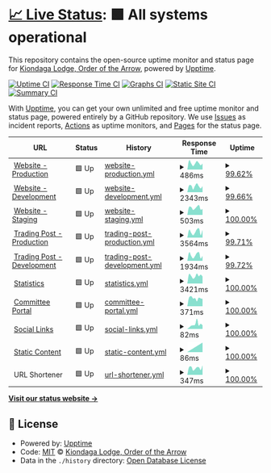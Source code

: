 # [📈 Live Status](https://status.kiondaga.org): <!--live status--> **🟩 All systems operational**

This repository contains the open-source uptime monitor and status page for [Kiondaga Lodge, Order of the Arrow](https://kiondaga.org), powered by [Upptime](https://github.com/upptime/upptime).

[![Uptime CI](https://github.com/kiondaga/status/workflows/Uptime%20CI/badge.svg)](https://github.com/kiondaga/status/actions?query=workflow%3A%22Uptime+CI%22)
[![Response Time CI](https://github.com/kiondaga/status/workflows/Response%20Time%20CI/badge.svg)](https://github.com/kiondaga/status/actions?query=workflow%3A%22Response+Time+CI%22)
[![Graphs CI](https://github.com/kiondaga/status/workflows/Graphs%20CI/badge.svg)](https://github.com/kiondaga/status/actions?query=workflow%3A%22Graphs+CI%22)
[![Static Site CI](https://github.com/kiondaga/status/workflows/Static%20Site%20CI/badge.svg)](https://github.com/kiondaga/status/actions?query=workflow%3A%22Static+Site+CI%22)
[![Summary CI](https://github.com/kiondaga/status/workflows/Summary%20CI/badge.svg)](https://github.com/kiondaga/status/actions?query=workflow%3A%22Summary+CI%22)

With [Upptime](https://upptime.js.org), you can get your own unlimited and free uptime monitor and status page, powered entirely by a GitHub repository. We use [Issues](https://github.com/kiondaga/status/issues) as incident reports, [Actions](https://github.com/kiondaga/status/actions) as uptime monitors, and [Pages](https://status.kiondaga.org) for the status page.

<!--start: status pages-->
<!-- This summary is generated by Upptime (https://github.com/upptime/upptime) -->
<!-- Do not edit this manually, your changes will be overwritten -->
<!-- prettier-ignore -->
| URL | Status | History | Response Time | Uptime |
| --- | ------ | ------- | ------------- | ------ |
| <img alt="" src="https://icons.duckduckgo.com/ip3/kiondaga.org.ico" height="13"> [Website - Production](https://kiondaga.org) | 🟩 Up | [website-production.yml](https://github.com/kiondaga/status/commits/HEAD/history/website-production.yml) | <details><summary><img alt="Response time graph" src="./graphs/website-production/response-time-week.png" height="20"> 486ms</summary><br><a href="https://status.kiondaga.org/history/website-production"><img alt="Response time 421" src="https://img.shields.io/endpoint?url=https%3A%2F%2Fraw.githubusercontent.com%2Fkiondaga%2Fstatus%2FHEAD%2Fapi%2Fwebsite-production%2Fresponse-time.json"></a><br><a href="https://status.kiondaga.org/history/website-production"><img alt="24-hour response time 274" src="https://img.shields.io/endpoint?url=https%3A%2F%2Fraw.githubusercontent.com%2Fkiondaga%2Fstatus%2FHEAD%2Fapi%2Fwebsite-production%2Fresponse-time-day.json"></a><br><a href="https://status.kiondaga.org/history/website-production"><img alt="7-day response time 486" src="https://img.shields.io/endpoint?url=https%3A%2F%2Fraw.githubusercontent.com%2Fkiondaga%2Fstatus%2FHEAD%2Fapi%2Fwebsite-production%2Fresponse-time-week.json"></a><br><a href="https://status.kiondaga.org/history/website-production"><img alt="30-day response time 453" src="https://img.shields.io/endpoint?url=https%3A%2F%2Fraw.githubusercontent.com%2Fkiondaga%2Fstatus%2FHEAD%2Fapi%2Fwebsite-production%2Fresponse-time-month.json"></a><br><a href="https://status.kiondaga.org/history/website-production"><img alt="1-year response time 421" src="https://img.shields.io/endpoint?url=https%3A%2F%2Fraw.githubusercontent.com%2Fkiondaga%2Fstatus%2FHEAD%2Fapi%2Fwebsite-production%2Fresponse-time-year.json"></a></details> | <details><summary><a href="https://status.kiondaga.org/history/website-production">99.62%</a></summary><a href="https://status.kiondaga.org/history/website-production"><img alt="All-time uptime 99.91%" src="https://img.shields.io/endpoint?url=https%3A%2F%2Fraw.githubusercontent.com%2Fkiondaga%2Fstatus%2FHEAD%2Fapi%2Fwebsite-production%2Fuptime.json"></a><br><a href="https://status.kiondaga.org/history/website-production"><img alt="24-hour uptime 97.32%" src="https://img.shields.io/endpoint?url=https%3A%2F%2Fraw.githubusercontent.com%2Fkiondaga%2Fstatus%2FHEAD%2Fapi%2Fwebsite-production%2Fuptime-day.json"></a><br><a href="https://status.kiondaga.org/history/website-production"><img alt="7-day uptime 99.62%" src="https://img.shields.io/endpoint?url=https%3A%2F%2Fraw.githubusercontent.com%2Fkiondaga%2Fstatus%2FHEAD%2Fapi%2Fwebsite-production%2Fuptime-week.json"></a><br><a href="https://status.kiondaga.org/history/website-production"><img alt="30-day uptime 99.91%" src="https://img.shields.io/endpoint?url=https%3A%2F%2Fraw.githubusercontent.com%2Fkiondaga%2Fstatus%2FHEAD%2Fapi%2Fwebsite-production%2Fuptime-month.json"></a><br><a href="https://status.kiondaga.org/history/website-production"><img alt="1-year uptime 99.91%" src="https://img.shields.io/endpoint?url=https%3A%2F%2Fraw.githubusercontent.com%2Fkiondaga%2Fstatus%2FHEAD%2Fapi%2Fwebsite-production%2Fuptime-year.json"></a></details>
| <img alt="" src="https://icons.duckduckgo.com/ip3/dev.kiondaga.org.ico" height="13"> [Website - Development](https://dev.kiondaga.org) | 🟩 Up | [website-development.yml](https://github.com/kiondaga/status/commits/HEAD/history/website-development.yml) | <details><summary><img alt="Response time graph" src="./graphs/website-development/response-time-week.png" height="20"> 2343ms</summary><br><a href="https://status.kiondaga.org/history/website-development"><img alt="Response time 626" src="https://img.shields.io/endpoint?url=https%3A%2F%2Fraw.githubusercontent.com%2Fkiondaga%2Fstatus%2FHEAD%2Fapi%2Fwebsite-development%2Fresponse-time.json"></a><br><a href="https://status.kiondaga.org/history/website-development"><img alt="24-hour response time 17538" src="https://img.shields.io/endpoint?url=https%3A%2F%2Fraw.githubusercontent.com%2Fkiondaga%2Fstatus%2FHEAD%2Fapi%2Fwebsite-development%2Fresponse-time-day.json"></a><br><a href="https://status.kiondaga.org/history/website-development"><img alt="7-day response time 2343" src="https://img.shields.io/endpoint?url=https%3A%2F%2Fraw.githubusercontent.com%2Fkiondaga%2Fstatus%2FHEAD%2Fapi%2Fwebsite-development%2Fresponse-time-week.json"></a><br><a href="https://status.kiondaga.org/history/website-development"><img alt="30-day response time 883" src="https://img.shields.io/endpoint?url=https%3A%2F%2Fraw.githubusercontent.com%2Fkiondaga%2Fstatus%2FHEAD%2Fapi%2Fwebsite-development%2Fresponse-time-month.json"></a><br><a href="https://status.kiondaga.org/history/website-development"><img alt="1-year response time 626" src="https://img.shields.io/endpoint?url=https%3A%2F%2Fraw.githubusercontent.com%2Fkiondaga%2Fstatus%2FHEAD%2Fapi%2Fwebsite-development%2Fresponse-time-year.json"></a></details> | <details><summary><a href="https://status.kiondaga.org/history/website-development">99.66%</a></summary><a href="https://status.kiondaga.org/history/website-development"><img alt="All-time uptime 99.80%" src="https://img.shields.io/endpoint?url=https%3A%2F%2Fraw.githubusercontent.com%2Fkiondaga%2Fstatus%2FHEAD%2Fapi%2Fwebsite-development%2Fuptime.json"></a><br><a href="https://status.kiondaga.org/history/website-development"><img alt="24-hour uptime 97.62%" src="https://img.shields.io/endpoint?url=https%3A%2F%2Fraw.githubusercontent.com%2Fkiondaga%2Fstatus%2FHEAD%2Fapi%2Fwebsite-development%2Fuptime-day.json"></a><br><a href="https://status.kiondaga.org/history/website-development"><img alt="7-day uptime 99.66%" src="https://img.shields.io/endpoint?url=https%3A%2F%2Fraw.githubusercontent.com%2Fkiondaga%2Fstatus%2FHEAD%2Fapi%2Fwebsite-development%2Fuptime-week.json"></a><br><a href="https://status.kiondaga.org/history/website-development"><img alt="30-day uptime 99.92%" src="https://img.shields.io/endpoint?url=https%3A%2F%2Fraw.githubusercontent.com%2Fkiondaga%2Fstatus%2FHEAD%2Fapi%2Fwebsite-development%2Fuptime-month.json"></a><br><a href="https://status.kiondaga.org/history/website-development"><img alt="1-year uptime 99.80%" src="https://img.shields.io/endpoint?url=https%3A%2F%2Fraw.githubusercontent.com%2Fkiondaga%2Fstatus%2FHEAD%2Fapi%2Fwebsite-development%2Fuptime-year.json"></a></details>
| <img alt="" src="https://icons.duckduckgo.com/ip3/stage.kiondaga.org.ico" height="13"> [Website - Staging](https://stage.kiondaga.org) | 🟩 Up | [website-staging.yml](https://github.com/kiondaga/status/commits/HEAD/history/website-staging.yml) | <details><summary><img alt="Response time graph" src="./graphs/website-staging/response-time-week.png" height="20"> 503ms</summary><br><a href="https://status.kiondaga.org/history/website-staging"><img alt="Response time 392" src="https://img.shields.io/endpoint?url=https%3A%2F%2Fraw.githubusercontent.com%2Fkiondaga%2Fstatus%2FHEAD%2Fapi%2Fwebsite-staging%2Fresponse-time.json"></a><br><a href="https://status.kiondaga.org/history/website-staging"><img alt="24-hour response time 0" src="https://img.shields.io/endpoint?url=https%3A%2F%2Fraw.githubusercontent.com%2Fkiondaga%2Fstatus%2FHEAD%2Fapi%2Fwebsite-staging%2Fresponse-time-day.json"></a><br><a href="https://status.kiondaga.org/history/website-staging"><img alt="7-day response time 503" src="https://img.shields.io/endpoint?url=https%3A%2F%2Fraw.githubusercontent.com%2Fkiondaga%2Fstatus%2FHEAD%2Fapi%2Fwebsite-staging%2Fresponse-time-week.json"></a><br><a href="https://status.kiondaga.org/history/website-staging"><img alt="30-day response time 507" src="https://img.shields.io/endpoint?url=https%3A%2F%2Fraw.githubusercontent.com%2Fkiondaga%2Fstatus%2FHEAD%2Fapi%2Fwebsite-staging%2Fresponse-time-month.json"></a><br><a href="https://status.kiondaga.org/history/website-staging"><img alt="1-year response time 392" src="https://img.shields.io/endpoint?url=https%3A%2F%2Fraw.githubusercontent.com%2Fkiondaga%2Fstatus%2FHEAD%2Fapi%2Fwebsite-staging%2Fresponse-time-year.json"></a></details> | <details><summary><a href="https://status.kiondaga.org/history/website-staging">100.00%</a></summary><a href="https://status.kiondaga.org/history/website-staging"><img alt="All-time uptime 99.91%" src="https://img.shields.io/endpoint?url=https%3A%2F%2Fraw.githubusercontent.com%2Fkiondaga%2Fstatus%2FHEAD%2Fapi%2Fwebsite-staging%2Fuptime.json"></a><br><a href="https://status.kiondaga.org/history/website-staging"><img alt="24-hour uptime 100.00%" src="https://img.shields.io/endpoint?url=https%3A%2F%2Fraw.githubusercontent.com%2Fkiondaga%2Fstatus%2FHEAD%2Fapi%2Fwebsite-staging%2Fuptime-day.json"></a><br><a href="https://status.kiondaga.org/history/website-staging"><img alt="7-day uptime 100.00%" src="https://img.shields.io/endpoint?url=https%3A%2F%2Fraw.githubusercontent.com%2Fkiondaga%2Fstatus%2FHEAD%2Fapi%2Fwebsite-staging%2Fuptime-week.json"></a><br><a href="https://status.kiondaga.org/history/website-staging"><img alt="30-day uptime 100.00%" src="https://img.shields.io/endpoint?url=https%3A%2F%2Fraw.githubusercontent.com%2Fkiondaga%2Fstatus%2FHEAD%2Fapi%2Fwebsite-staging%2Fuptime-month.json"></a><br><a href="https://status.kiondaga.org/history/website-staging"><img alt="1-year uptime 99.91%" src="https://img.shields.io/endpoint?url=https%3A%2F%2Fraw.githubusercontent.com%2Fkiondaga%2Fstatus%2FHEAD%2Fapi%2Fwebsite-staging%2Fuptime-year.json"></a></details>
| <img alt="" src="https://icons.duckduckgo.com/ip3/tradingpost.kiondaga.org.ico" height="13"> [Trading Post - Production](https://tradingpost.kiondaga.org) | 🟩 Up | [trading-post-production.yml](https://github.com/kiondaga/status/commits/HEAD/history/trading-post-production.yml) | <details><summary><img alt="Response time graph" src="./graphs/trading-post-production/response-time-week.png" height="20"> 3564ms</summary><br><a href="https://status.kiondaga.org/history/trading-post-production"><img alt="Response time 573" src="https://img.shields.io/endpoint?url=https%3A%2F%2Fraw.githubusercontent.com%2Fkiondaga%2Fstatus%2FHEAD%2Fapi%2Ftrading-post-production%2Fresponse-time.json"></a><br><a href="https://status.kiondaga.org/history/trading-post-production"><img alt="24-hour response time 28861" src="https://img.shields.io/endpoint?url=https%3A%2F%2Fraw.githubusercontent.com%2Fkiondaga%2Fstatus%2FHEAD%2Fapi%2Ftrading-post-production%2Fresponse-time-day.json"></a><br><a href="https://status.kiondaga.org/history/trading-post-production"><img alt="7-day response time 3564" src="https://img.shields.io/endpoint?url=https%3A%2F%2Fraw.githubusercontent.com%2Fkiondaga%2Fstatus%2FHEAD%2Fapi%2Ftrading-post-production%2Fresponse-time-week.json"></a><br><a href="https://status.kiondaga.org/history/trading-post-production"><img alt="30-day response time 1184" src="https://img.shields.io/endpoint?url=https%3A%2F%2Fraw.githubusercontent.com%2Fkiondaga%2Fstatus%2FHEAD%2Fapi%2Ftrading-post-production%2Fresponse-time-month.json"></a><br><a href="https://status.kiondaga.org/history/trading-post-production"><img alt="1-year response time 573" src="https://img.shields.io/endpoint?url=https%3A%2F%2Fraw.githubusercontent.com%2Fkiondaga%2Fstatus%2FHEAD%2Fapi%2Ftrading-post-production%2Fresponse-time-year.json"></a></details> | <details><summary><a href="https://status.kiondaga.org/history/trading-post-production">99.71%</a></summary><a href="https://status.kiondaga.org/history/trading-post-production"><img alt="All-time uptime 99.87%" src="https://img.shields.io/endpoint?url=https%3A%2F%2Fraw.githubusercontent.com%2Fkiondaga%2Fstatus%2FHEAD%2Fapi%2Ftrading-post-production%2Fuptime.json"></a><br><a href="https://status.kiondaga.org/history/trading-post-production"><img alt="24-hour uptime 97.95%" src="https://img.shields.io/endpoint?url=https%3A%2F%2Fraw.githubusercontent.com%2Fkiondaga%2Fstatus%2FHEAD%2Fapi%2Ftrading-post-production%2Fuptime-day.json"></a><br><a href="https://status.kiondaga.org/history/trading-post-production"><img alt="7-day uptime 99.71%" src="https://img.shields.io/endpoint?url=https%3A%2F%2Fraw.githubusercontent.com%2Fkiondaga%2Fstatus%2FHEAD%2Fapi%2Ftrading-post-production%2Fuptime-week.json"></a><br><a href="https://status.kiondaga.org/history/trading-post-production"><img alt="30-day uptime 99.93%" src="https://img.shields.io/endpoint?url=https%3A%2F%2Fraw.githubusercontent.com%2Fkiondaga%2Fstatus%2FHEAD%2Fapi%2Ftrading-post-production%2Fuptime-month.json"></a><br><a href="https://status.kiondaga.org/history/trading-post-production"><img alt="1-year uptime 99.87%" src="https://img.shields.io/endpoint?url=https%3A%2F%2Fraw.githubusercontent.com%2Fkiondaga%2Fstatus%2FHEAD%2Fapi%2Ftrading-post-production%2Fuptime-year.json"></a></details>
| <img alt="" src="https://icons.duckduckgo.com/ip3/dev-tradingpost.kiondaga.org.ico" height="13"> [Trading Post - Development](https://dev-tradingpost.kiondaga.org) | 🟩 Up | [trading-post-development.yml](https://github.com/kiondaga/status/commits/HEAD/history/trading-post-development.yml) | <details><summary><img alt="Response time graph" src="./graphs/trading-post-development/response-time-week.png" height="20"> 1934ms</summary><br><a href="https://status.kiondaga.org/history/trading-post-development"><img alt="Response time 509" src="https://img.shields.io/endpoint?url=https%3A%2F%2Fraw.githubusercontent.com%2Fkiondaga%2Fstatus%2FHEAD%2Fapi%2Ftrading-post-development%2Fresponse-time.json"></a><br><a href="https://status.kiondaga.org/history/trading-post-development"><img alt="24-hour response time 12492" src="https://img.shields.io/endpoint?url=https%3A%2F%2Fraw.githubusercontent.com%2Fkiondaga%2Fstatus%2FHEAD%2Fapi%2Ftrading-post-development%2Fresponse-time-day.json"></a><br><a href="https://status.kiondaga.org/history/trading-post-development"><img alt="7-day response time 1934" src="https://img.shields.io/endpoint?url=https%3A%2F%2Fraw.githubusercontent.com%2Fkiondaga%2Fstatus%2FHEAD%2Fapi%2Ftrading-post-development%2Fresponse-time-week.json"></a><br><a href="https://status.kiondaga.org/history/trading-post-development"><img alt="30-day response time 768" src="https://img.shields.io/endpoint?url=https%3A%2F%2Fraw.githubusercontent.com%2Fkiondaga%2Fstatus%2FHEAD%2Fapi%2Ftrading-post-development%2Fresponse-time-month.json"></a><br><a href="https://status.kiondaga.org/history/trading-post-development"><img alt="1-year response time 509" src="https://img.shields.io/endpoint?url=https%3A%2F%2Fraw.githubusercontent.com%2Fkiondaga%2Fstatus%2FHEAD%2Fapi%2Ftrading-post-development%2Fresponse-time-year.json"></a></details> | <details><summary><a href="https://status.kiondaga.org/history/trading-post-development">99.72%</a></summary><a href="https://status.kiondaga.org/history/trading-post-development"><img alt="All-time uptime 99.96%" src="https://img.shields.io/endpoint?url=https%3A%2F%2Fraw.githubusercontent.com%2Fkiondaga%2Fstatus%2FHEAD%2Fapi%2Ftrading-post-development%2Fuptime.json"></a><br><a href="https://status.kiondaga.org/history/trading-post-development"><img alt="24-hour uptime 98.04%" src="https://img.shields.io/endpoint?url=https%3A%2F%2Fraw.githubusercontent.com%2Fkiondaga%2Fstatus%2FHEAD%2Fapi%2Ftrading-post-development%2Fuptime-day.json"></a><br><a href="https://status.kiondaga.org/history/trading-post-development"><img alt="7-day uptime 99.72%" src="https://img.shields.io/endpoint?url=https%3A%2F%2Fraw.githubusercontent.com%2Fkiondaga%2Fstatus%2FHEAD%2Fapi%2Ftrading-post-development%2Fuptime-week.json"></a><br><a href="https://status.kiondaga.org/history/trading-post-development"><img alt="30-day uptime 99.94%" src="https://img.shields.io/endpoint?url=https%3A%2F%2Fraw.githubusercontent.com%2Fkiondaga%2Fstatus%2FHEAD%2Fapi%2Ftrading-post-development%2Fuptime-month.json"></a><br><a href="https://status.kiondaga.org/history/trading-post-development"><img alt="1-year uptime 99.96%" src="https://img.shields.io/endpoint?url=https%3A%2F%2Fraw.githubusercontent.com%2Fkiondaga%2Fstatus%2FHEAD%2Fapi%2Ftrading-post-development%2Fuptime-year.json"></a></details>
| <img alt="" src="https://icons.duckduckgo.com/ip3/stats.kiondaga.org.ico" height="13"> [Statistics](https://stats.kiondaga.org) | 🟩 Up | [statistics.yml](https://github.com/kiondaga/status/commits/HEAD/history/statistics.yml) | <details><summary><img alt="Response time graph" src="./graphs/statistics/response-time-week.png" height="20"> 3421ms</summary><br><a href="https://status.kiondaga.org/history/statistics"><img alt="Response time 838" src="https://img.shields.io/endpoint?url=https%3A%2F%2Fraw.githubusercontent.com%2Fkiondaga%2Fstatus%2FHEAD%2Fapi%2Fstatistics%2Fresponse-time.json"></a><br><a href="https://status.kiondaga.org/history/statistics"><img alt="24-hour response time 21466" src="https://img.shields.io/endpoint?url=https%3A%2F%2Fraw.githubusercontent.com%2Fkiondaga%2Fstatus%2FHEAD%2Fapi%2Fstatistics%2Fresponse-time-day.json"></a><br><a href="https://status.kiondaga.org/history/statistics"><img alt="7-day response time 3421" src="https://img.shields.io/endpoint?url=https%3A%2F%2Fraw.githubusercontent.com%2Fkiondaga%2Fstatus%2FHEAD%2Fapi%2Fstatistics%2Fresponse-time-week.json"></a><br><a href="https://status.kiondaga.org/history/statistics"><img alt="30-day response time 1351" src="https://img.shields.io/endpoint?url=https%3A%2F%2Fraw.githubusercontent.com%2Fkiondaga%2Fstatus%2FHEAD%2Fapi%2Fstatistics%2Fresponse-time-month.json"></a><br><a href="https://status.kiondaga.org/history/statistics"><img alt="1-year response time 838" src="https://img.shields.io/endpoint?url=https%3A%2F%2Fraw.githubusercontent.com%2Fkiondaga%2Fstatus%2FHEAD%2Fapi%2Fstatistics%2Fresponse-time-year.json"></a></details> | <details><summary><a href="https://status.kiondaga.org/history/statistics">100.00%</a></summary><a href="https://status.kiondaga.org/history/statistics"><img alt="All-time uptime 99.90%" src="https://img.shields.io/endpoint?url=https%3A%2F%2Fraw.githubusercontent.com%2Fkiondaga%2Fstatus%2FHEAD%2Fapi%2Fstatistics%2Fuptime.json"></a><br><a href="https://status.kiondaga.org/history/statistics"><img alt="24-hour uptime 100.00%" src="https://img.shields.io/endpoint?url=https%3A%2F%2Fraw.githubusercontent.com%2Fkiondaga%2Fstatus%2FHEAD%2Fapi%2Fstatistics%2Fuptime-day.json"></a><br><a href="https://status.kiondaga.org/history/statistics"><img alt="7-day uptime 100.00%" src="https://img.shields.io/endpoint?url=https%3A%2F%2Fraw.githubusercontent.com%2Fkiondaga%2Fstatus%2FHEAD%2Fapi%2Fstatistics%2Fuptime-week.json"></a><br><a href="https://status.kiondaga.org/history/statistics"><img alt="30-day uptime 100.00%" src="https://img.shields.io/endpoint?url=https%3A%2F%2Fraw.githubusercontent.com%2Fkiondaga%2Fstatus%2FHEAD%2Fapi%2Fstatistics%2Fuptime-month.json"></a><br><a href="https://status.kiondaga.org/history/statistics"><img alt="1-year uptime 99.90%" src="https://img.shields.io/endpoint?url=https%3A%2F%2Fraw.githubusercontent.com%2Fkiondaga%2Fstatus%2FHEAD%2Fapi%2Fstatistics%2Fuptime-year.json"></a></details>
| <img alt="" src="https://icons.duckduckgo.com/ip3/portal.kiondaga.org.ico" height="13"> [Committee Portal](https://portal.kiondaga.org) | 🟩 Up | [committee-portal.yml](https://github.com/kiondaga/status/commits/HEAD/history/committee-portal.yml) | <details><summary><img alt="Response time graph" src="./graphs/committee-portal/response-time-week.png" height="20"> 371ms</summary><br><a href="https://status.kiondaga.org/history/committee-portal"><img alt="Response time 548" src="https://img.shields.io/endpoint?url=https%3A%2F%2Fraw.githubusercontent.com%2Fkiondaga%2Fstatus%2FHEAD%2Fapi%2Fcommittee-portal%2Fresponse-time.json"></a><br><a href="https://status.kiondaga.org/history/committee-portal"><img alt="24-hour response time 0" src="https://img.shields.io/endpoint?url=https%3A%2F%2Fraw.githubusercontent.com%2Fkiondaga%2Fstatus%2FHEAD%2Fapi%2Fcommittee-portal%2Fresponse-time-day.json"></a><br><a href="https://status.kiondaga.org/history/committee-portal"><img alt="7-day response time 371" src="https://img.shields.io/endpoint?url=https%3A%2F%2Fraw.githubusercontent.com%2Fkiondaga%2Fstatus%2FHEAD%2Fapi%2Fcommittee-portal%2Fresponse-time-week.json"></a><br><a href="https://status.kiondaga.org/history/committee-portal"><img alt="30-day response time 344" src="https://img.shields.io/endpoint?url=https%3A%2F%2Fraw.githubusercontent.com%2Fkiondaga%2Fstatus%2FHEAD%2Fapi%2Fcommittee-portal%2Fresponse-time-month.json"></a><br><a href="https://status.kiondaga.org/history/committee-portal"><img alt="1-year response time 548" src="https://img.shields.io/endpoint?url=https%3A%2F%2Fraw.githubusercontent.com%2Fkiondaga%2Fstatus%2FHEAD%2Fapi%2Fcommittee-portal%2Fresponse-time-year.json"></a></details> | <details><summary><a href="https://status.kiondaga.org/history/committee-portal">100.00%</a></summary><a href="https://status.kiondaga.org/history/committee-portal"><img alt="All-time uptime 100.00%" src="https://img.shields.io/endpoint?url=https%3A%2F%2Fraw.githubusercontent.com%2Fkiondaga%2Fstatus%2FHEAD%2Fapi%2Fcommittee-portal%2Fuptime.json"></a><br><a href="https://status.kiondaga.org/history/committee-portal"><img alt="24-hour uptime 100.00%" src="https://img.shields.io/endpoint?url=https%3A%2F%2Fraw.githubusercontent.com%2Fkiondaga%2Fstatus%2FHEAD%2Fapi%2Fcommittee-portal%2Fuptime-day.json"></a><br><a href="https://status.kiondaga.org/history/committee-portal"><img alt="7-day uptime 100.00%" src="https://img.shields.io/endpoint?url=https%3A%2F%2Fraw.githubusercontent.com%2Fkiondaga%2Fstatus%2FHEAD%2Fapi%2Fcommittee-portal%2Fuptime-week.json"></a><br><a href="https://status.kiondaga.org/history/committee-portal"><img alt="30-day uptime 100.00%" src="https://img.shields.io/endpoint?url=https%3A%2F%2Fraw.githubusercontent.com%2Fkiondaga%2Fstatus%2FHEAD%2Fapi%2Fcommittee-portal%2Fuptime-month.json"></a><br><a href="https://status.kiondaga.org/history/committee-portal"><img alt="1-year uptime 100.00%" src="https://img.shields.io/endpoint?url=https%3A%2F%2Fraw.githubusercontent.com%2Fkiondaga%2Fstatus%2FHEAD%2Fapi%2Fcommittee-portal%2Fuptime-year.json"></a></details>
| <img alt="" src="https://icons.duckduckgo.com/ip3/social.kiondaga.org.ico" height="13"> [Social Links](https://social.kiondaga.org) | 🟩 Up | [social-links.yml](https://github.com/kiondaga/status/commits/HEAD/history/social-links.yml) | <details><summary><img alt="Response time graph" src="./graphs/social-links/response-time-week.png" height="20"> 82ms</summary><br><a href="https://status.kiondaga.org/history/social-links"><img alt="Response time 125" src="https://img.shields.io/endpoint?url=https%3A%2F%2Fraw.githubusercontent.com%2Fkiondaga%2Fstatus%2FHEAD%2Fapi%2Fsocial-links%2Fresponse-time.json"></a><br><a href="https://status.kiondaga.org/history/social-links"><img alt="24-hour response time 0" src="https://img.shields.io/endpoint?url=https%3A%2F%2Fraw.githubusercontent.com%2Fkiondaga%2Fstatus%2FHEAD%2Fapi%2Fsocial-links%2Fresponse-time-day.json"></a><br><a href="https://status.kiondaga.org/history/social-links"><img alt="7-day response time 82" src="https://img.shields.io/endpoint?url=https%3A%2F%2Fraw.githubusercontent.com%2Fkiondaga%2Fstatus%2FHEAD%2Fapi%2Fsocial-links%2Fresponse-time-week.json"></a><br><a href="https://status.kiondaga.org/history/social-links"><img alt="30-day response time 78" src="https://img.shields.io/endpoint?url=https%3A%2F%2Fraw.githubusercontent.com%2Fkiondaga%2Fstatus%2FHEAD%2Fapi%2Fsocial-links%2Fresponse-time-month.json"></a><br><a href="https://status.kiondaga.org/history/social-links"><img alt="1-year response time 125" src="https://img.shields.io/endpoint?url=https%3A%2F%2Fraw.githubusercontent.com%2Fkiondaga%2Fstatus%2FHEAD%2Fapi%2Fsocial-links%2Fresponse-time-year.json"></a></details> | <details><summary><a href="https://status.kiondaga.org/history/social-links">100.00%</a></summary><a href="https://status.kiondaga.org/history/social-links"><img alt="All-time uptime 100.00%" src="https://img.shields.io/endpoint?url=https%3A%2F%2Fraw.githubusercontent.com%2Fkiondaga%2Fstatus%2FHEAD%2Fapi%2Fsocial-links%2Fuptime.json"></a><br><a href="https://status.kiondaga.org/history/social-links"><img alt="24-hour uptime 100.00%" src="https://img.shields.io/endpoint?url=https%3A%2F%2Fraw.githubusercontent.com%2Fkiondaga%2Fstatus%2FHEAD%2Fapi%2Fsocial-links%2Fuptime-day.json"></a><br><a href="https://status.kiondaga.org/history/social-links"><img alt="7-day uptime 100.00%" src="https://img.shields.io/endpoint?url=https%3A%2F%2Fraw.githubusercontent.com%2Fkiondaga%2Fstatus%2FHEAD%2Fapi%2Fsocial-links%2Fuptime-week.json"></a><br><a href="https://status.kiondaga.org/history/social-links"><img alt="30-day uptime 100.00%" src="https://img.shields.io/endpoint?url=https%3A%2F%2Fraw.githubusercontent.com%2Fkiondaga%2Fstatus%2FHEAD%2Fapi%2Fsocial-links%2Fuptime-month.json"></a><br><a href="https://status.kiondaga.org/history/social-links"><img alt="1-year uptime 100.00%" src="https://img.shields.io/endpoint?url=https%3A%2F%2Fraw.githubusercontent.com%2Fkiondaga%2Fstatus%2FHEAD%2Fapi%2Fsocial-links%2Fuptime-year.json"></a></details>
| <img alt="" src="https://icons.duckduckgo.com/ip3/content.kiondaga.org.ico" height="13"> [Static Content](https://content.kiondaga.org/ping/) | 🟩 Up | [static-content.yml](https://github.com/kiondaga/status/commits/HEAD/history/static-content.yml) | <details><summary><img alt="Response time graph" src="./graphs/static-content/response-time-week.png" height="20"> 86ms</summary><br><a href="https://status.kiondaga.org/history/static-content"><img alt="Response time 109" src="https://img.shields.io/endpoint?url=https%3A%2F%2Fraw.githubusercontent.com%2Fkiondaga%2Fstatus%2FHEAD%2Fapi%2Fstatic-content%2Fresponse-time.json"></a><br><a href="https://status.kiondaga.org/history/static-content"><img alt="24-hour response time 0" src="https://img.shields.io/endpoint?url=https%3A%2F%2Fraw.githubusercontent.com%2Fkiondaga%2Fstatus%2FHEAD%2Fapi%2Fstatic-content%2Fresponse-time-day.json"></a><br><a href="https://status.kiondaga.org/history/static-content"><img alt="7-day response time 86" src="https://img.shields.io/endpoint?url=https%3A%2F%2Fraw.githubusercontent.com%2Fkiondaga%2Fstatus%2FHEAD%2Fapi%2Fstatic-content%2Fresponse-time-week.json"></a><br><a href="https://status.kiondaga.org/history/static-content"><img alt="30-day response time 109" src="https://img.shields.io/endpoint?url=https%3A%2F%2Fraw.githubusercontent.com%2Fkiondaga%2Fstatus%2FHEAD%2Fapi%2Fstatic-content%2Fresponse-time-month.json"></a><br><a href="https://status.kiondaga.org/history/static-content"><img alt="1-year response time 109" src="https://img.shields.io/endpoint?url=https%3A%2F%2Fraw.githubusercontent.com%2Fkiondaga%2Fstatus%2FHEAD%2Fapi%2Fstatic-content%2Fresponse-time-year.json"></a></details> | <details><summary><a href="https://status.kiondaga.org/history/static-content">100.00%</a></summary><a href="https://status.kiondaga.org/history/static-content"><img alt="All-time uptime 100.00%" src="https://img.shields.io/endpoint?url=https%3A%2F%2Fraw.githubusercontent.com%2Fkiondaga%2Fstatus%2FHEAD%2Fapi%2Fstatic-content%2Fuptime.json"></a><br><a href="https://status.kiondaga.org/history/static-content"><img alt="24-hour uptime 100.00%" src="https://img.shields.io/endpoint?url=https%3A%2F%2Fraw.githubusercontent.com%2Fkiondaga%2Fstatus%2FHEAD%2Fapi%2Fstatic-content%2Fuptime-day.json"></a><br><a href="https://status.kiondaga.org/history/static-content"><img alt="7-day uptime 100.00%" src="https://img.shields.io/endpoint?url=https%3A%2F%2Fraw.githubusercontent.com%2Fkiondaga%2Fstatus%2FHEAD%2Fapi%2Fstatic-content%2Fuptime-week.json"></a><br><a href="https://status.kiondaga.org/history/static-content"><img alt="30-day uptime 100.00%" src="https://img.shields.io/endpoint?url=https%3A%2F%2Fraw.githubusercontent.com%2Fkiondaga%2Fstatus%2FHEAD%2Fapi%2Fstatic-content%2Fuptime-month.json"></a><br><a href="https://status.kiondaga.org/history/static-content"><img alt="1-year uptime 100.00%" src="https://img.shields.io/endpoint?url=https%3A%2F%2Fraw.githubusercontent.com%2Fkiondaga%2Fstatus%2FHEAD%2Fapi%2Fstatic-content%2Fuptime-year.json"></a></details>
| <img alt="" src="https://content.kiondaga.org/brand/Trademark/cropped-OA_Trademark-10-180x180.png" height="13"> URL Shortener | 🟩 Up | [url-shortener.yml](https://github.com/kiondaga/status/commits/HEAD/history/url-shortener.yml) | <details><summary><img alt="Response time graph" src="./graphs/url-shortener/response-time-week.png" height="20"> 347ms</summary><br><a href="https://status.kiondaga.org/history/url-shortener"><img alt="Response time 359" src="https://img.shields.io/endpoint?url=https%3A%2F%2Fraw.githubusercontent.com%2Fkiondaga%2Fstatus%2FHEAD%2Fapi%2Furl-shortener%2Fresponse-time.json"></a><br><a href="https://status.kiondaga.org/history/url-shortener"><img alt="24-hour response time 0" src="https://img.shields.io/endpoint?url=https%3A%2F%2Fraw.githubusercontent.com%2Fkiondaga%2Fstatus%2FHEAD%2Fapi%2Furl-shortener%2Fresponse-time-day.json"></a><br><a href="https://status.kiondaga.org/history/url-shortener"><img alt="7-day response time 347" src="https://img.shields.io/endpoint?url=https%3A%2F%2Fraw.githubusercontent.com%2Fkiondaga%2Fstatus%2FHEAD%2Fapi%2Furl-shortener%2Fresponse-time-week.json"></a><br><a href="https://status.kiondaga.org/history/url-shortener"><img alt="30-day response time 341" src="https://img.shields.io/endpoint?url=https%3A%2F%2Fraw.githubusercontent.com%2Fkiondaga%2Fstatus%2FHEAD%2Fapi%2Furl-shortener%2Fresponse-time-month.json"></a><br><a href="https://status.kiondaga.org/history/url-shortener"><img alt="1-year response time 359" src="https://img.shields.io/endpoint?url=https%3A%2F%2Fraw.githubusercontent.com%2Fkiondaga%2Fstatus%2FHEAD%2Fapi%2Furl-shortener%2Fresponse-time-year.json"></a></details> | <details><summary><a href="https://status.kiondaga.org/history/url-shortener">100.00%</a></summary><a href="https://status.kiondaga.org/history/url-shortener"><img alt="All-time uptime 99.91%" src="https://img.shields.io/endpoint?url=https%3A%2F%2Fraw.githubusercontent.com%2Fkiondaga%2Fstatus%2FHEAD%2Fapi%2Furl-shortener%2Fuptime.json"></a><br><a href="https://status.kiondaga.org/history/url-shortener"><img alt="24-hour uptime 100.00%" src="https://img.shields.io/endpoint?url=https%3A%2F%2Fraw.githubusercontent.com%2Fkiondaga%2Fstatus%2FHEAD%2Fapi%2Furl-shortener%2Fuptime-day.json"></a><br><a href="https://status.kiondaga.org/history/url-shortener"><img alt="7-day uptime 100.00%" src="https://img.shields.io/endpoint?url=https%3A%2F%2Fraw.githubusercontent.com%2Fkiondaga%2Fstatus%2FHEAD%2Fapi%2Furl-shortener%2Fuptime-week.json"></a><br><a href="https://status.kiondaga.org/history/url-shortener"><img alt="30-day uptime 100.00%" src="https://img.shields.io/endpoint?url=https%3A%2F%2Fraw.githubusercontent.com%2Fkiondaga%2Fstatus%2FHEAD%2Fapi%2Furl-shortener%2Fuptime-month.json"></a><br><a href="https://status.kiondaga.org/history/url-shortener"><img alt="1-year uptime 99.91%" src="https://img.shields.io/endpoint?url=https%3A%2F%2Fraw.githubusercontent.com%2Fkiondaga%2Fstatus%2FHEAD%2Fapi%2Furl-shortener%2Fuptime-year.json"></a></details>

<!--end: status pages-->

[**Visit our status website →**](https://status.kiondaga.org)

## 📄 License

- Powered by: [Upptime](https://github.com/upptime/upptime)
- Code: [MIT](./LICENSE) © [Kiondaga Lodge, Order of the Arrow](https://kiondaga.org)
- Data in the `./history` directory: [Open Database License](https://opendatacommons.org/licenses/odbl/1-0/)
